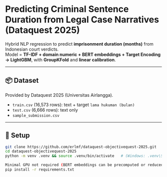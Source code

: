 # Predicting Criminal Sentence Duration from Legal Case Narratives (Dataquest 2025)

Hybrid NLP regression to predict **imprisonment duration (months)** from Indonesian court verdicts.  
Model = **TF-IDF + domain numeric + BERT embeddings + Target Encoding → LightGBM**, with **GroupKFold** and **linear calibration**.


---

## 📦 Dataset
Provided by Dataquest 2025 (Universitas Airlangga).  
- `train.csv` (16,573 rows): text + target `lama hukuman (bulan)`  
- `test.csv`  (6,666 rows): text only  
- `sample_submission.csv`

---

## 🧰 Setup

```bash
git clone https://github.com/erlmf/dataquest-objectivequest-2025.git
cd dataquest-objectivequest-2025
python -m venv .venv && source .venv/bin/activate   # (Windows: .venv\Scripts\activate)

Minimal GPU not required (BERT embeddings can be precomputed or reduced via SVD).
pip install -r requirements.txt
